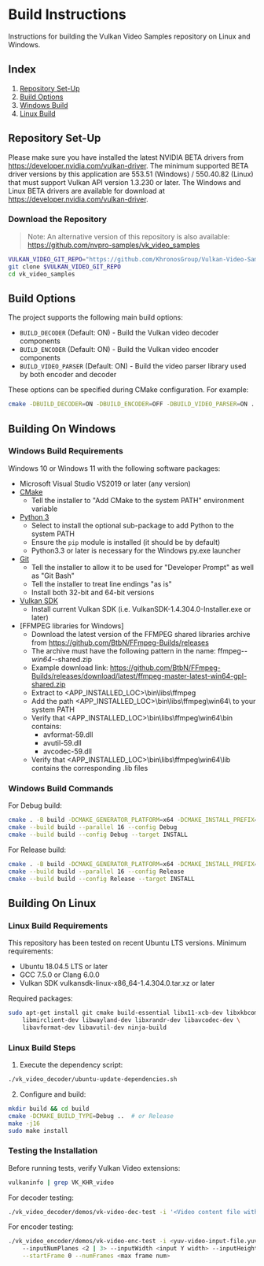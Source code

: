 # Build Instructions

Instructions for building the Vulkan Video Samples repository on Linux and Windows.

## Index

1. [Repository Set-Up](#repository-set-up)
2. [Build Options](#build-options)
3. [Windows Build](#building-on-windows)
4. [Linux Build](#building-on-linux)

## Repository Set-Up

Please make sure you have installed the latest NVIDIA BETA drivers from https://developer.nvidia.com/vulkan-driver.
The minimum supported BETA driver versions by this application are 553.51 (Windows) / 550.40.82 (Linux) that
must support Vulkan API version 1.3.230 or later.
The Windows and Linux BETA drivers are available for download at https://developer.nvidia.com/vulkan-driver.

### Download the Repository

> Note: An alternative version of this repository is also available:
> https://github.com/nvpro-samples/vk_video_samples

```bash
VULKAN_VIDEO_GIT_REPO="https://github.com/KhronosGroup/Vulkan-Video-Samples.git"
git clone $VULKAN_VIDEO_GIT_REPO
cd vk_video_samples
```

## Build Options

The project supports the following main build options:

- `BUILD_DECODER` (Default: ON) - Build the Vulkan video decoder components
- `BUILD_ENCODER` (Default: ON) - Build the Vulkan video encoder components
- `BUILD_VIDEO_PARSER` (Default: ON) - Build the video parser library used by both encoder and decoder

These options can be specified during CMake configuration. For example:
```bash
cmake -DBUILD_DECODER=ON -DBUILD_ENCODER=OFF -DBUILD_VIDEO_PARSER=ON ...
```

## Building On Windows

### Windows Build Requirements

Windows 10 or Windows 11 with the following software packages:

- Microsoft Visual Studio VS2019 or later (any version)
- [CMake](http://www.cmake.org/download/)
  - Tell the installer to "Add CMake to the system PATH" environment variable
- [Python 3](https://www.python.org/downloads)
  - Select to install the optional sub-package to add Python to the system PATH
  - Ensure the `pip` module is installed (it should be by default)
  - Python3.3 or later is necessary for the Windows py.exe launcher
- [Git](http://git-scm.com/download/win)
  - Tell the installer to allow it to be used for "Developer Prompt" as well as "Git Bash"
  - Tell the installer to treat line endings "as is"
  - Install both 32-bit and 64-bit versions
- [Vulkan SDK](https://vulkan.lunarg.com/sdk/home#windows)
  - Install current Vulkan SDK (i.e. VulkanSDK-1.4.304.0-Installer.exe or later)
- [FFMPEG libraries for Windows]
  - Download the latest version of the FFMPEG shared libraries archive from https://github.com/BtbN/FFmpeg-Builds/releases
  - The archive must have the following pattern in the name: ffmpeg-*-win64-*-shared.zip
  - Example download link: https://github.com/BtbN/FFmpeg-Builds/releases/download/latest/ffmpeg-master-latest-win64-gpl-shared.zip
  - Extract to <APP_INSTALLED_LOC>\bin\libs\ffmpeg
  - Add the path <APP_INSTALLED_LOC>\bin\libs\ffmpeg\win64\ to your system PATH
  - Verify that <APP_INSTALLED_LOC>\bin\libs\ffmpeg\win64\bin contains:
    - avformat-59.dll
    - avutil-59.dll
    - avcodec-59.dll
  - Verify that <APP_INSTALLED_LOC>\bin\libs\ffmpeg\win64\lib contains the corresponding .lib files

### Windows Build Commands

For Debug build:
```bash
cmake . -B build -DCMAKE_GENERATOR_PLATFORM=x64 -DCMAKE_INSTALL_PREFIX="$(PWD)/build/install/Debug" -DCMAKE_BUILD_TYPE=Debug
cmake --build build --parallel 16 --config Debug
cmake --build build --config Debug --target INSTALL
```

For Release build:
```bash
cmake . -B build -DCMAKE_GENERATOR_PLATFORM=x64 -DCMAKE_INSTALL_PREFIX="$(PWD)/build/install/Release" -DCMAKE_BUILD_TYPE=Release
cmake --build build --parallel 16 --config Release
cmake --build build --config Release --target INSTALL
```

## Building On Linux

### Linux Build Requirements

This repository has been tested on recent Ubuntu LTS versions. Minimum requirements:
- Ubuntu 18.04.5 LTS or later
- GCC 7.5.0 or Clang 6.0.0
- Vulkan SDK vulkansdk-linux-x86_64-1.4.304.0.tar.xz or later

Required packages:
```bash
sudo apt-get install git cmake build-essential libx11-xcb-dev libxkbcommon-dev \
    libmirclient-dev libwayland-dev libxrandr-dev libavcodec-dev \
    libavformat-dev libavutil-dev ninja-build
```

### Linux Build Steps

1. Execute the dependency script:
```bash
./vk_video_decoder/ubuntu-update-dependencies.sh
```

2. Configure and build:
```bash
mkdir build && cd build
cmake -DCMAKE_BUILD_TYPE=Debug ..  # or Release
make -j16
sudo make install
```

### Testing the Installation

Before running tests, verify Vulkan Video extensions:
```bash
vulkaninfo | grep VK_KHR_video
```

For decoder testing:
```bash
./vk_video_decoder/demos/vk-video-dec-test -i '<Video content file with h.264 or h.265 format>' [--c N]
```

For encoder testing:
```bash
./vk_video_encoder/demos/vk-video-enc-test -i <yuv-video-input-file.yuv> --codec <"h264" | "h265" | "av1"> \
    --inputNumPlanes <2 | 3> --inputWidth <input Y width> --inputHeight <input Y height> \
    --startFrame 0 --numFrames <max frame num>
```